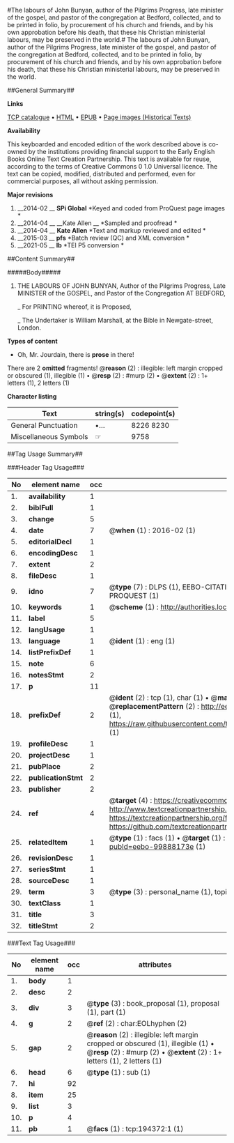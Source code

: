 #The labours of John Bunyan, author of the Pilgrims Progress, late minister of the gospel, and pastor of the congregation at Bedford, collected, and to be printed in folio, by procurement of his church and friends, and by his own approbation before his death, that these his Christian ministerial labours, may be preserved in the world.#
The labours of John Bunyan, author of the Pilgrims Progress, late minister of the gospel, and pastor of the congregation at Bedford, collected, and to be printed in folio, by procurement of his church and friends, and by his own approbation before his death, that these his Christian ministerial labours, may be preserved in the world.

##General Summary##

**Links**

[TCP catalogue](http://www.ota.ox.ac.uk/tcp/)  • 
[HTML](http://tei.it.ox.ac.uk/tcp/Texts-HTML/free/B18/B18268.html)  • 
[EPUB](http://tei.it.ox.ac.uk/tcp/Texts-EPUB/free/B18/B18268.epub) • 
[Page images (Historical Texts)](https://historicaltexts.jisc.ac.uk/eebo-99888173e)

**Availability**

This keyboarded and encoded edition of the work described above is co-owned by the
    institutions providing financial support to the Early English Books Online Text Creation
    Partnership. This text is available for reuse, according to the terms of  Creative Commons 0 1.0 Universal
    licence. The text can be copied, modified, distributed and performed, even for commercial
    purposes, all without asking permission.

**Major revisions**

1. __2014-02 __ __SPi Global__ *Keyed and coded from ProQuest page images *
1. __2014-04 __ __Kate Allen __ *Sampled and proofread *
1. __2014-04 __ __Kate Allen__ *Text and markup reviewed and edited *
1. __2015-03 __ __pfs__ *Batch review (QC) and XML conversion *
1. __2021-05 __ __lb__ *TEI P5 conversion *

##Content Summary##

#####Body#####

1. THE LABOURS OF JOHN BUNYAN, Author of the Pilgrims Progress, Late MINISTER of the GOSPEL, and Pastor of the Congregation AT BEDFORD,

    _ For PRINTING whereof, it is Proposed,

    _ The Undertaker is William Marshall, at the Bible in Newgate-street, London.

**Types of content**

  * Oh, Mr. Jourdain, there is **prose** in there!

There are 2 **omitted** fragments! 
 @__reason__ (2) : illegible: left margin cropped or obscured (1), illegible (1)  •  @__resp__ (2) : #murp (2)  •  @__extent__ (2) : 1+ letters (1), 2 letters (1)

**Character listing**


|Text|string(s)|codepoint(s)|
|---|---|---|
|General Punctuation|•…|8226 8230|
|Miscellaneous Symbols|☞|9758|

##Tag Usage Summary##

###Header Tag Usage###

|No|element name|occ|attributes|
|---|---|---|---|
|1.|__availability__|1||
|2.|__biblFull__|1||
|3.|__change__|5||
|4.|__date__|7| @__when__ (1) : 2016-02 (1)|
|5.|__editorialDecl__|1||
|6.|__encodingDesc__|1||
|7.|__extent__|2||
|8.|__fileDesc__|1||
|9.|__idno__|7| @__type__ (7) : DLPS (1), EEBO-CITATION (1), VID (1), EEBO-PROQUEST (1), STC (2), PROQUEST (1)|
|10.|__keywords__|1| @__scheme__ (1) : http://authorities.loc.gov/ (1)|
|11.|__label__|5||
|12.|__langUsage__|1||
|13.|__language__|1| @__ident__ (1) : eng (1)|
|14.|__listPrefixDef__|1||
|15.|__note__|6||
|16.|__notesStmt__|2||
|17.|__p__|11||
|18.|__prefixDef__|2| @__ident__ (2) : tcp (1), char (1)  •  @__matchPattern__ (2) : ([0-9\-]+):([0-9IVX]+) (1), (.+) (1)  •  @__replacementPattern__ (2) : http://eebo.chadwyck.com/downloadtiff?vid=$1&page=$2 (1), https://raw.githubusercontent.com/textcreationpartnership/Texts/master/tcpchars.xml#$1 (1)|
|19.|__profileDesc__|1||
|20.|__projectDesc__|1||
|21.|__pubPlace__|2||
|22.|__publicationStmt__|2||
|23.|__publisher__|2||
|24.|__ref__|4| @__target__ (4) : https://creativecommons.org/publicdomain/zero/1.0/ (1), http://www.textcreationpartnership.org/docs/. (1), https://textcreationpartnership.org/faq/#faq05 (1), https://github.com/textcreationpartnership (1)|
|25.|__relatedItem__|1| @__type__ (1) : facs (1)  •  @__target__ (1) : https://data.historicaltexts.jisc.ac.uk/view?pubId=eebo-99888173e (1)|
|26.|__revisionDesc__|1||
|27.|__seriesStmt__|1||
|28.|__sourceDesc__|1||
|29.|__term__|3| @__type__ (3) : personal_name (1), topical_term (1), genre_form (1)|
|30.|__textClass__|1||
|31.|__title__|3||
|32.|__titleStmt__|2||


###Text Tag Usage###

|No|element name|occ|attributes|
|---|---|---|---|
|1.|__body__|1||
|2.|__desc__|2||
|3.|__div__|3| @__type__ (3) : book_proposal (1), proposal (1), part (1)|
|4.|__g__|2| @__ref__ (2) : char:EOLhyphen (2)|
|5.|__gap__|2| @__reason__ (2) : illegible: left margin cropped or obscured (1), illegible (1)  •  @__resp__ (2) : #murp (2)  •  @__extent__ (2) : 1+ letters (1), 2 letters (1)|
|6.|__head__|6| @__type__ (1) : sub (1)|
|7.|__hi__|92||
|8.|__item__|25||
|9.|__list__|3||
|10.|__p__|4||
|11.|__pb__|1| @__facs__ (1) : tcp:194372:1 (1)|
